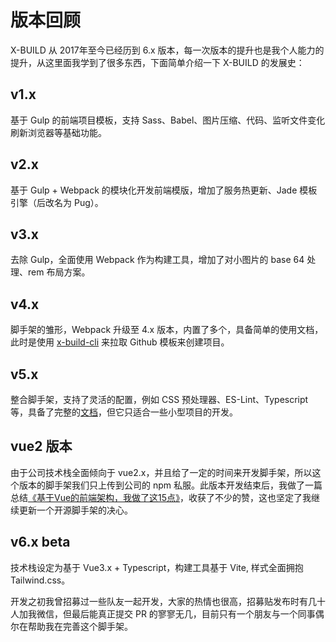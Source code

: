 # 版本回顾

X-BUILD 从 2017年至今已经历到 6.x 版本，每一次版本的提升也是我个人能力的提升，从这里面我学到了很多东西，下面简单介绍一下 X-BUILD 的发展史：

## v1.x

基于 Gulp 的前端项目模板，支持 Sass、Babel、图片压缩、代码、监听文件变化刷新浏览器等基础功能。

## v2.x

基于 Gulp + Webpack 的模块化开发前端模版，增加了服务热更新、Jade 模板引擎（后改名为 Pug）。

## v3.x

去除 Gulp，全面使用 Webpack 作为构建工具，增加了对小图片的 base 64 处理、rem 布局方案。

## v4.x

脚手架的雏形，Webpack 升级至 4.x 版本，内置了多个，具备简单的使用文档，此时是使用 [x-build-cli](https://github.com/codexu/x-build-cli) 来拉取 Github 模板来创建项目。

## v5.x

整合脚手架，支持了灵活的配置，例如 CSS 预处理器、ES-Lint、Typescript 等，具备了完整的[文档](https://codexu.github.io/)，但它只适合一些小型项目的开发。

## vue2 版本

由于公司技术栈全面倾向于 vue2.x，并且给了一定的时间来开发脚手架，所以这个版本的脚手架我们只上传到公司的 npm 私服。此版本开发结束后，我做了一篇总结[《基于Vue的前端架构，我做了这15点》](https://juejin.cn/post/6901466994478940168)，收获了不少的赞，这也坚定了我继续更新一个开源脚手架的决心。

## v6.x beta

技术栈设定为基于 Vue3.x + Typescript，构建工具基于 Vite, 样式全面拥抱 Tailwind.css。

开发之初我曾招募过一些队友一起开发，大家的热情也很高，招募贴发布时有几十人加我微信，但最后能真正提交 PR 的寥寥无几，目前只有一个朋友与一个同事偶尔在帮助我在完善这个脚手架。